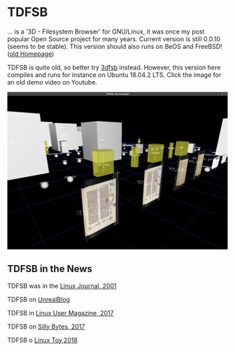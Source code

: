 # TDFSB
... is a '3D - Filesystem Browser' for GNU/Linux, it was once my post popular Open Source project for many years. Current version is still 0.0.10 (seems to be stable). This version should also runs on BeOS and FreeBSD! ([old Homepage](http://determinate.net/webdata/seg/tdfsb.html))

TDFSB is quite old, so better try [3dfsb](https://github.com/3dfsb-dev/3dfsb) instead. However, this version here compiles and runs for instance on Ubuntu 18.04.2 LTS. Click the image for an old demo video on Youtube.

[![Alt text](demo.png)](https://www.youtube.com/watch?v=U6Ah7ZbI6Yc)

## TDFSB in the News

TDFSB was in the [Linux Journal, 2001](https://www.linuxjournal.com/article/5504)

TDFSB on [UnrealBlog](http://unrealstuff.bplaced.de/index.php?id=147)

TDFSB in [Linux User Magazine, 2017](https://www.linux-user.de/ausgabe/2007/02/042-3dbrowser/index.html)

TDFSB on [Silly Bytes, 2017](https://sillybytes.net/2012/04/navegando-en-3d-en-nuestros-directorios.html)

TDFSB o [Linux Toy,2018](https://linuxtoy.org/archives/tdfsb.html)

